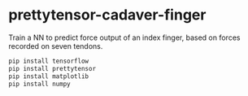 # prettytensor-cadaver-finger
Train a NN to predict force output of an index finger, based on forces recorded on seven tendons.

```bash
pip install tensorflow
pip install prettytensor
pip install matplotlib
pip install numpy
```
